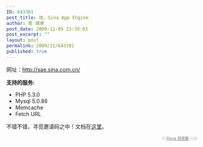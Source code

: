 ```yaml
---
ID: 643381
post_title: 哇，Sina App Engine
author: 南 靖男
post_date: 2009-11-09 23:39:03
post_excerpt: ""
layout: post
permalink: 2009/11/643381
published: true
---
```

网址：<a href="http://sae.sina.com.cn/">http://sae.sina.com.cn/</a>

<span style="font-weight: bold;">支持的服务: </span><ul class="serv"><li> PHP 5.3.0 </li><li>Mysql  5.0.86 </li><li>Memcache </li><li>Fetch URL </li></ul>不错不错，寻觅邀请码之中！文档在<a href="http://wiki.sae.sina.com.cn/doku.php">这里</a>。
  <div class="flockcredit" style="text-align: right; color: #CCC; font-size: x-small;">用 <a href="http://www.flock.com/blogged-with-flock" style="color: #999; font-weight: bold;" target="_new" title="Flock 浏览器">Flock 浏览器</a> 创建</div>